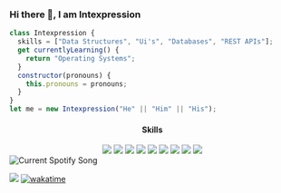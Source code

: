 
### Hi there 👋, I am Intexpression


```javascript
class Intexpression {
  skills = ["Data Structures", "Ui's", "Databases", "REST APIs"];
  get currentlyLearning() {
    return "Operating Systems";
  }
  constructor(pronouns) {
    this.pronouns = pronouns;
  }
}
let me = new Intexpression("He" || "Him" || "His");
```

<div align="center">
  <h4> Skills</h4> <!-- https://github.com/badges/shields -->
  <img src="https://img.shields.io/badge/-Python-brown?style=for-the-badge&logo=python&logoColor=white&labelColor=black">
  <img src="https://img.shields.io/badge/-C++-d92f1c?style=for-the-badge&logo=cplusplus&logoColor=white&labelColor=black">
  <img src="https://img.shields.io/badge/-Java-red?style=for-the-badge&logo=oracle&logoColor=white&labelColor=black">
  <img src="https://img.shields.io/badge/-JS-green?style=for-the-badge&logo=javascript&logoColor=white&labelColor=black">
  <img src="https://img.shields.io/badge/-TS-25c492?style=for-the-badge&logo=typescript&logoColor=white&labelColor=black">
  <img src="https://img.shields.io/badge/-PHP-blue?style=for-the-badge&logo=php&logoColor=white&labelColor=black">
  <img src="https://img.shields.io/badge/-Bash-indigo?style=for-the-badge&logo=gnubash&logoColor=white&labelColor=black">
  <img src="https://img.shields.io/badge/-Flutter-purple?style=for-the-badge&logo=flutter&logoColor=white&labelColor=black">
  <img src="https://img.shields.io/badge/-R-violet?style=for-the-badge&logo=r&logoColor=white&labelColor=black">
</div>



<img src="https://spotify-readme-zeta-mocha.vercel.app/api?theme=dark" alt="Current Spotify Song">


![](https://komarev.com/ghpvc/?username=intexpression)
[![wakatime](https://wakatime.com/badge/user/38b40c14-77d7-4b31-b4f2-cc058e4edc6f.svg)](https://wakatime.com)
